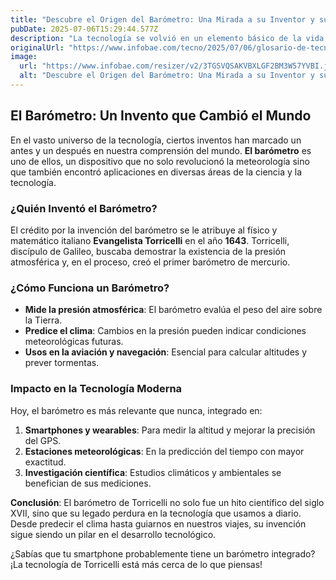 ```yaml
---
title: "Descubre el Origen del Barómetro: Una Mirada a su Inventor y su Impacto en la Tecnología Moderna"
pubDate: 2025-07-06T15:29:44.577Z
description: "La tecnología se volvió en un elemento básico de la vida, por lo que es necesario conocer más sobre ella"
originalUrl: "https://www.infobae.com/tecno/2025/07/06/glosario-de-tecnologia-que-significa-quien-invento-el-barometro/"
image:
  url: "https://www.infobae.com/resizer/v2/3TGSVQSAKVBXLGF2BM3W57YVBI.jpg?auth=516bd952314a294abb0f7ffcc7f9247f998c5d494a0128c84bbb57d87abd2294&smart=true&width=1200&height=630&quality=85"
  alt: "Descubre el Origen del Barómetro: Una Mirada a su Inventor y su Impacto en la Tecnología Moderna"
---
```


## **El Barómetro: Un Invento que Cambió el Mundo**

En el vasto universo de la tecnología, ciertos inventos han marcado un antes y un después en nuestra comprensión del mundo. **El barómetro** es uno de ellos, un dispositivo que no solo revolucionó la meteorología sino que también encontró aplicaciones en diversas áreas de la ciencia y la tecnología.

### **¿Quién Inventó el Barómetro?**

El crédito por la invención del barómetro se le atribuye al físico y matemático italiano **Evangelista Torricelli** en el año **1643**. Torricelli, discípulo de Galileo, buscaba demostrar la existencia de la presión atmosférica y, en el proceso, creó el primer barómetro de mercurio.

### **¿Cómo Funciona un Barómetro?**

- **Mide la presión atmosférica**: El barómetro evalúa el peso del aire sobre la Tierra.
- **Predice el clima**: Cambios en la presión pueden indicar condiciones meteorológicas futuras.
- **Usos en la aviación y navegación**: Esencial para calcular altitudes y prever tormentas.

### **Impacto en la Tecnología Moderna**

Hoy, el barómetro es más relevante que nunca, integrado en:

1. **Smartphones y wearables**: Para medir la altitud y mejorar la precisión del GPS.
2. **Estaciones meteorológicas**: En la predicción del tiempo con mayor exactitud.
3. **Investigación científica**: Estudios climáticos y ambientales se benefician de sus mediciones.

**Conclusión**: El barómetro de Torricelli no solo fue un hito científico del siglo XVII, sino que su legado perdura en la tecnología que usamos a diario. Desde predecir el clima hasta guiarnos en nuestros viajes, su invención sigue siendo un pilar en el desarrollo tecnológico.

¿Sabías que tu smartphone probablemente tiene un barómetro integrado? ¡La tecnología de Torricelli está más cerca de lo que piensas!